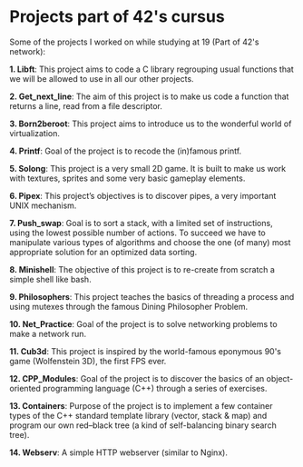 # Projects part of 42's cursus

Some of the projects I worked on while studying at 19 (Part of 42's network):

**1. Libft**: This project aims to code a C library regrouping usual functions that we will be allowed to use in all our other projects.

**2. Get_next_line**: The aim of this project is to make us code a function that returns a line, read from a file descriptor.

**3. Born2beroot**: This project aims to introduce us to the wonderful world of virtualization.

**4. Printf**: Goal of the project is to recode the (in)famous printf.

**5. Solong**: This project is a very small 2D game. It is built to make us work with textures, sprites and some very basic gameplay elements.

**6. Pipex**: This project’s objectives is to discover pipes, a very important UNIX mechanism.

**7. Push_swap**: Goal is to sort a stack, with a limited set of instructions, using the lowest possible number of actions. To succeed we have to manipulate various types of algorithms and choose the one (of many) most appropriate solution for an optimized data sorting.

**8. Minishell**: The objective of this project is to re-create from scratch a simple shell like bash.

**9. Philosophers**: This project teaches the basics of threading a process and using mutexes through the famous Dining Philosopher Problem.

**10. Net_Practice**: Goal of the project is to solve networking problems to make a network run.

**11. Cub3d**: This project is inspired by the world-famous eponymous 90's game (Wolfenstein 3D), the first FPS ever.

**12. CPP_Modules**: Goal of the project is to discover the basics of an object-oriented programming language (C++) through a series of exercises.

**13. Containers**: Purpose of the project is to implement a few container types of the C++ standard template library (vector, stack & map) and program our own red–black tree (a kind of self-balancing binary search tree).

**14. Webserv**: A simple HTTP webserver (similar to Nginx).
